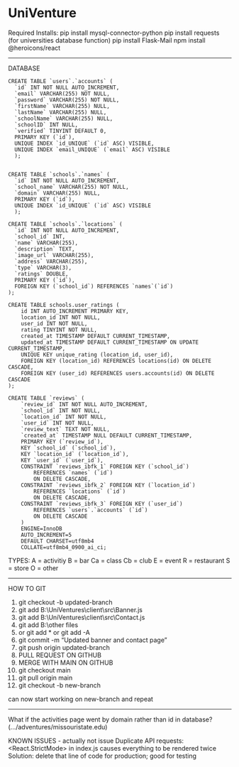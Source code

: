 # UniVenture


Required Installs:
pip install mysql-connector-python
pip install requests (for universities database function)
pip install Flask-Mail
npm install @heroicons/react

-----------------------------------------------------------------

DATABASE

    CREATE TABLE `users`.`accounts` (
      `id` INT NOT NULL AUTO_INCREMENT,
      `email` VARCHAR(255) NOT NULL,
      `password` VARCHAR(255) NOT NULL,
      `firstName` VARCHAR(255) NULL,
      `lastName` VARCHAR(255) NULL,
      `schoolName` VARCHAR(255) NULL,
      `schoolID` INT NULL,
      `verified` TINYINT DEFAULT 0, 
      PRIMARY KEY (`id`),
      UNIQUE INDEX `id_UNIQUE` (`id` ASC) VISIBLE,
      UNIQUE INDEX `email_UNIQUE` (`email` ASC) VISIBLE
      );
  

    CREATE TABLE `schools`.`names` (
      `id` INT NOT NULL AUTO_INCREMENT,
      `school_name` VARCHAR(255) NOT NULL,
      `domain` VARCHAR(255) NULL,
      PRIMARY KEY (`id`),
      UNIQUE INDEX `id_UNIQUE` (`id` ASC) VISIBLE
      );
      
    CREATE TABLE `schools`.`locations` (
      `id` INT NOT NULL AUTO_INCREMENT,
      `school_id` INT,
      `name` VARCHAR(255),
      `description` TEXT,
      `image_url` VARCHAR(255),
      `address` VARCHAR(255),
      `type` VARCHAR(3),
      `ratings` DOUBLE,
      PRIMARY KEY (`id`),
      FOREIGN KEY (`school_id`) REFERENCES `names`(`id`)
    );
    
    CREATE TABLE schools.user_ratings (
        id INT AUTO_INCREMENT PRIMARY KEY,
        location_id INT NOT NULL,
        user_id INT NOT NULL,
        rating TINYINT NOT NULL,
        created_at TIMESTAMP DEFAULT CURRENT_TIMESTAMP,
        updated_at TIMESTAMP DEFAULT CURRENT_TIMESTAMP ON UPDATE CURRENT_TIMESTAMP,
        UNIQUE KEY unique_rating (location_id, user_id),
        FOREIGN KEY (location_id) REFERENCES locations(id) ON DELETE CASCADE,
        FOREIGN KEY (user_id) REFERENCES users.accounts(id) ON DELETE CASCADE
    );

    CREATE TABLE `reviews` (
        `review_id` INT NOT NULL AUTO_INCREMENT,
        `school_id` INT NOT NULL,
        `location_id` INT NOT NULL,
        `user_id` INT NOT NULL,
        `review_text` TEXT NOT NULL,
        `created_at` TIMESTAMP NULL DEFAULT CURRENT_TIMESTAMP,
        PRIMARY KEY (`review_id`),
        KEY `school_id` (`school_id`),
        KEY `location_id` (`location_id`),
        KEY `user_id` (`user_id`),
        CONSTRAINT `reviews_ibfk_1` FOREIGN KEY (`school_id`) 
            REFERENCES `names` (`id`) 
            ON DELETE CASCADE,
        CONSTRAINT `reviews_ibfk_2` FOREIGN KEY (`location_id`) 
            REFERENCES `locations` (`id`) 
            ON DELETE CASCADE,
        CONSTRAINT `reviews_ibfk_3` FOREIGN KEY (`user_id`) 
            REFERENCES `users`.`accounts` (`id`) 
            ON DELETE CASCADE
        ) 
        ENGINE=InnoDB 
        AUTO_INCREMENT=5 
        DEFAULT CHARSET=utf8mb4 
        COLLATE=utf8mb4_0900_ai_ci;
    


TYPES:
A = activitiy
B = bar
Ca = class
Cb = club
E = event
R = restaurant
S = store
O = other






-----------------------------------------------------------------

HOW TO GIT
1. git checkout -b updated-branch
2. git add B:\UniVentures\client\src\Banner.js
2. git add B:\UniVentures\client\src\Contact.js
2. git add B:\other files
2. or git add * or git add -A
3. git commit -m “Updated banner and contact page”
4. git push origin updated-branch
5. PULL REQUEST ON GITHUB
6. MERGE WITH MAIN ON GITHUB
7. git checkout main
8. git pull origin main
9. git checkout -b new-branch


can now start working on new-branch and repeat

------------------------------------------------------------------


What if the activities page went by domain rather than id in database? (.../adventures/missouristate.edu)

KNOWN ISSUES - actually not issue
Duplicate API requests:
    <React.StrictMode> in index.js causes everything to be rendered twice
    Solution: delete that line of code for production; good for testing
